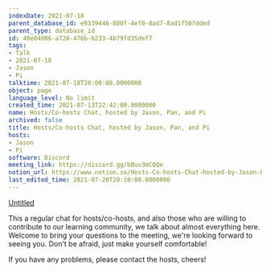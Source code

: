 ```yaml
---
indexDate: 2021-07-18
parent_database_id: e9339446-880f-4ef0-8ad7-8ad1f507dded
parent_type: database_id
id: 40e04006-a728-476b-b233-4b79fd35def7
tags:
- Talk
- 2021-07-18
- Jason
- Pi
talktime: 2021-07-18T20:00:00.0000000
object: page
language_level: No limit
created_time: 2021-07-13T22:42:00.0000000
name: Hosts/Co-hosts Chat, hosted by Jason, Pan, and Pi
archived: false
title: Hosts/Co-hosts Chat, hosted by Jason, Pan, and Pi
hosts:
- Jason
- Pi
software: Discord
meeting_link: https://discord.gg/bBuv3mCQQe
notion_url: https://www.notion.so/Hosts-Co-hosts-Chat-hosted-by-Jason-Pan-and-Pi-40e04006a728476bb2334b79fd35def7
last_edited_time: 2021-07-20T20:10:00.0000000
---
```




[Untitled](https://www.notion.so/d637a27eb33f44cbb92a56c3359cc567)   



This a regular chat for hosts/co-hosts, and also those who are willing to contribute to our learning community, we talk about almost everything here. Welcome to bring your questions to the meeting, we're looking forward to seeing you. Don't be afraid, just make yourself comfortable!

If you have any problems, please contact the hosts, cheers!



